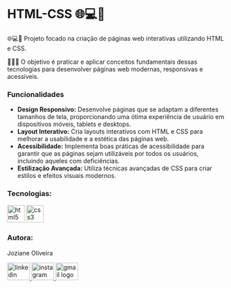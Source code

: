 <h1>HTML-CSS 🌐💻🎨</h1> 
<p align="left">
  🌐💻🎨 Projeto focado na criação de páginas web interativas utilizando HTML e CSS.<br>
  
  👨‍💻🎯 O objetivo é praticar e aplicar conceitos fundamentais dessas tecnologias para desenvolver páginas web modernas, responsivas e acessíveis.
</p>

<h3 align="left">Funcionalidades</h3> 
<ul>
  <li><strong>Design Responsivo:</strong> Desenvolve páginas que se adaptam a diferentes tamanhos de tela, proporcionando uma ótima experiência de usuário em dispositivos móveis, tablets e desktops.</li>
  <li><strong>Layout Interativo:</strong> Cria layouts interativos com HTML e CSS para melhorar a usabilidade e a estética das páginas web.</li>
  <li><strong>Acessibilidade:</strong> Implementa boas práticas de acessibilidade para garantir que as páginas sejam utilizáveis por todos os usuários, incluindo aqueles com deficiências.</li>
  <li><strong>Estilização Avançada:</strong> Utiliza técnicas avançadas de CSS para criar estilos e efeitos visuais modernos.</li>
</ul> 

<h3 align="left">Tecnologias:</h3> 
<div align="left">
  <img src="https://cdn.jsdelivr.net/gh/devicons/devicon/icons/html5/html5-original-wordmark.svg" height="40" alt="html5 logo" />
  <img src="https://cdn.jsdelivr.net/gh/devicons/devicon/icons/css3/css3-original-wordmark.svg" height="40" alt="css3 logo" />
</div> 

<h3 align="left">Autora:</h3> 
<p align="left">Joziane Oliveira</p> 

<div align="left">
  <a href="https://www.linkedin.com/in/joziane-oliveira-144317182/" target="_blank">
    <img src="https://raw.githubusercontent.com/maurodesouza/profile-readme-generator/master/src/assets/icons/social/linkedin/default.svg" width="52" height="40" alt="linkedin logo" />
  </a>
  <a href="https://www.instagram.com/jozioliveirabr/" target="_blank">
    <img src="https://raw.githubusercontent.com/maurodesouza/profile-readme-generator/master/src/assets/icons/social/instagram/default.svg" width="52" height="40" alt="instagram logo" />
  </a>
  <a href="mailto:joziane.oliveira@educacao.mg.gov.br" target="_blank">
    <img src="https://raw.githubusercontent.com/maurodesouza/profile-readme-generator/master/src/assets/icons/social/gmail/default.svg" width="52" height="40" alt="gmail logo" />
  </a>
</div>
